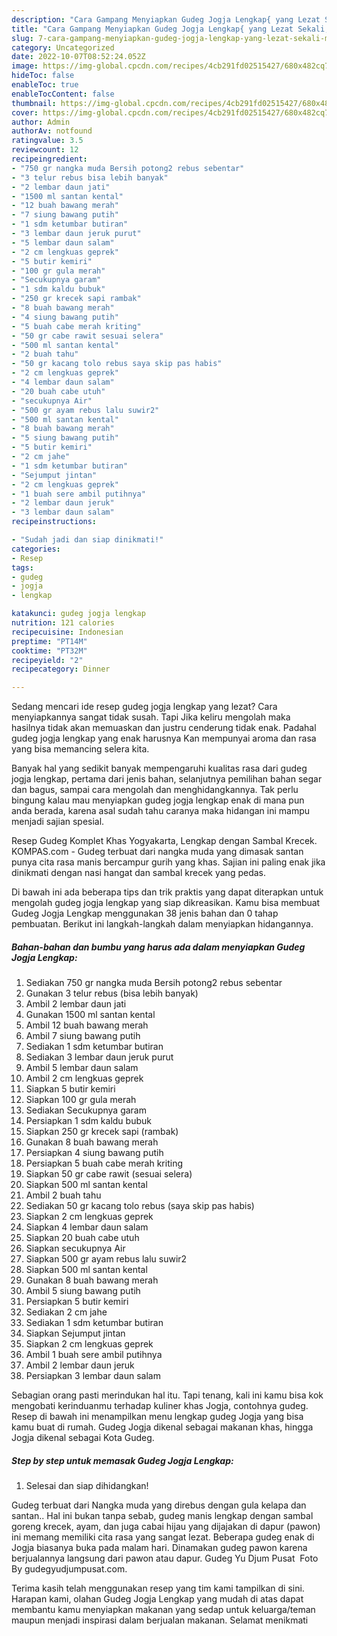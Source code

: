 ```yaml
---
description: "Cara Gampang Menyiapkan Gudeg Jogja Lengkap{ yang Lezat Sekali,  Menu Buat lebaran"
title: "Cara Gampang Menyiapkan Gudeg Jogja Lengkap{ yang Lezat Sekali,  Menu Buat lebaran"
slug: 7-cara-gampang-menyiapkan-gudeg-jogja-lengkap-yang-lezat-sekali-menu-buat-lebaran
category: Uncategorized
date: 2022-10-07T08:52:24.052Z
image: https://img-global.cpcdn.com/recipes/4cb291fd02515427/680x482cq70/gudeg-jogja-lengkap-foto-resep-utama.jpg
hideToc: false
enableToc: true
enableTocContent: false
thumbnail: https://img-global.cpcdn.com/recipes/4cb291fd02515427/680x482cq70/gudeg-jogja-lengkap-foto-resep-utama.jpg
cover: https://img-global.cpcdn.com/recipes/4cb291fd02515427/680x482cq70/gudeg-jogja-lengkap-foto-resep-utama.jpg
author: Admin
authorAv: notfound
ratingvalue: 3.5
reviewcount: 12
recipeingredient:
- "750 gr nangka muda Bersih potong2 rebus sebentar"
- "3 telur rebus bisa lebih banyak"
- "2 lembar daun jati"
- "1500 ml santan kental"
- "12 buah bawang merah"
- "7 siung bawang putih"
- "1 sdm ketumbar butiran"
- "3 lembar daun jeruk purut"
- "5 lembar daun salam"
- "2 cm lengkuas geprek"
- "5 butir kemiri"
- "100 gr gula merah"
- "Secukupnya garam"
- "1 sdm kaldu bubuk"
- "250 gr krecek sapi rambak"
- "8 buah bawang merah"
- "4 siung bawang putih"
- "5 buah cabe merah kriting"
- "50 gr cabe rawit sesuai selera"
- "500 ml santan kental"
- "2 buah tahu"
- "50 gr kacang tolo rebus saya skip pas habis"
- "2 cm lengkuas geprek"
- "4 lembar daun salam"
- "20 buah cabe utuh"
- "secukupnya Air"
- "500 gr ayam rebus lalu suwir2"
- "500 ml santan kental"
- "8 buah bawang merah"
- "5 siung bawang putih"
- "5 butir kemiri"
- "2 cm jahe"
- "1 sdm ketumbar butiran"
- "Sejumput jintan"
- "2 cm lengkuas geprek"
- "1 buah sere ambil putihnya"
- "2 lembar daun jeruk"
- "3 lembar daun salam"
recipeinstructions:

- "Sudah jadi dan siap dinikmati!"
categories:
- Resep
tags:
- gudeg
- jogja
- lengkap

katakunci: gudeg jogja lengkap 
nutrition: 121 calories
recipecuisine: Indonesian
preptime: "PT14M"
cooktime: "PT32M"
recipeyield: "2"
recipecategory: Dinner

---
```



Sedang mencari ide resep gudeg jogja lengkap yang lezat? Cara menyiapkannya sangat tidak susah. Tapi Jika keliru mengolah maka hasilnya tidak akan memuaskan dan justru cenderung tidak enak. Padahal gudeg jogja lengkap yang enak harusnya Kan mempunyai aroma dan rasa yang bisa memancing selera kita.


Banyak hal yang sedikit banyak mempengaruhi kualitas rasa dari gudeg jogja lengkap, pertama dari jenis bahan, selanjutnya pemilihan bahan segar dan bagus, sampai cara mengolah dan menghidangkannya. Tak perlu bingung kalau mau menyiapkan gudeg jogja lengkap enak di mana pun anda berada, karena asal sudah tahu caranya maka hidangan ini mampu menjadi sajian spesial.

Resep Gudeg Komplet Khas Yogyakarta, Lengkap dengan Sambal Krecek. KOMPAS.com - Gudeg terbuat dari nangka muda yang dimasak santan punya cita rasa manis bercampur gurih yang khas. Sajian ini paling enak jika dinikmati dengan nasi hangat dan sambal krecek yang pedas.


Di bawah ini ada beberapa tips dan trik praktis yang dapat diterapkan untuk mengolah gudeg jogja lengkap yang siap dikreasikan. Kamu bisa membuat Gudeg Jogja Lengkap menggunakan 38 jenis bahan dan 0 tahap pembuatan. Berikut ini langkah-langkah dalam menyiapkan hidangannya.

<!--inarticleads1-->

##### Bahan-bahan dan bumbu yang harus ada dalam menyiapkan Gudeg Jogja Lengkap:

1. Sediakan 750 gr nangka muda Bersih potong2 rebus sebentar
1. Gunakan 3 telur rebus (bisa lebih banyak)
1. Ambil 2 lembar daun jati
1. Gunakan 1500 ml santan kental
1. Ambil 12 buah bawang merah
1. Ambil 7 siung bawang putih
1. Sediakan 1 sdm ketumbar butiran
1. Sediakan 3 lembar daun jeruk purut
1. Ambil 5 lembar daun salam
1. Ambil 2 cm lengkuas geprek
1. Siapkan 5 butir kemiri
1. Siapkan 100 gr gula merah
1. Sediakan Secukupnya garam
1. Persiapkan 1 sdm kaldu bubuk
1. Siapkan 250 gr krecek sapi (rambak)
1. Gunakan 8 buah bawang merah
1. Persiapkan 4 siung bawang putih
1. Persiapkan 5 buah cabe merah kriting
1. Siapkan 50 gr cabe rawit (sesuai selera)
1. Siapkan 500 ml santan kental
1. Ambil 2 buah tahu
1. Sediakan 50 gr kacang tolo rebus (saya skip pas habis)
1. Siapkan 2 cm lengkuas geprek
1. Siapkan 4 lembar daun salam
1. Siapkan 20 buah cabe utuh
1. Siapkan secukupnya Air
1. Siapkan 500 gr ayam rebus lalu suwir2
1. Siapkan 500 ml santan kental
1. Gunakan 8 buah bawang merah
1. Ambil 5 siung bawang putih
1. Persiapkan 5 butir kemiri
1. Sediakan 2 cm jahe
1. Sediakan 1 sdm ketumbar butiran
1. Siapkan Sejumput jintan
1. Siapkan 2 cm lengkuas geprek
1. Ambil 1 buah sere ambil putihnya
1. Ambil 2 lembar daun jeruk
1. Persiapkan 3 lembar daun salam


Sebagian orang pasti merindukan hal itu. Tapi tenang, kali ini kamu bisa kok mengobati kerinduanmu terhadap kuliner khas Jogja, contohnya gudeg. Resep di bawah ini menampilkan menu lengkap gudeg Jogja yang bisa kamu buat di rumah. Gudeg Jogja dikenal sebagai makanan khas, hingga Jogja dikenal sebagai Kota Gudeg. 

<!--inarticleads2-->

##### Step by step untuk memasak Gudeg Jogja Lengkap:


1. Selesai dan siap dihidangkan!

Gudeg terbuat dari Nangka muda yang direbus dengan gula kelapa dan santan.. Hal ini bukan tanpa sebab, gudeg manis lengkap dengan sambal goreng krecek, ayam, dan juga cabai hijau yang dijajakan di dapur (pawon) ini memang memiliki cita rasa yang sangat lezat. Beberapa gudeg enak di Jogja biasanya buka pada malam hari. Dinamakan gudeg pawon karena berjualannya langsung dari pawon atau dapur. Gudeg Yu Djum Pusat ️ Foto By gudegyudjumpusat.com. 

Terima kasih telah menggunakan resep yang tim kami tampilkan di sini. Harapan kami, olahan Gudeg Jogja Lengkap yang mudah di atas dapat membantu kamu menyiapkan makanan yang sedap untuk keluarga/teman maupun menjadi inspirasi dalam berjualan makanan. Selamat menikmati
